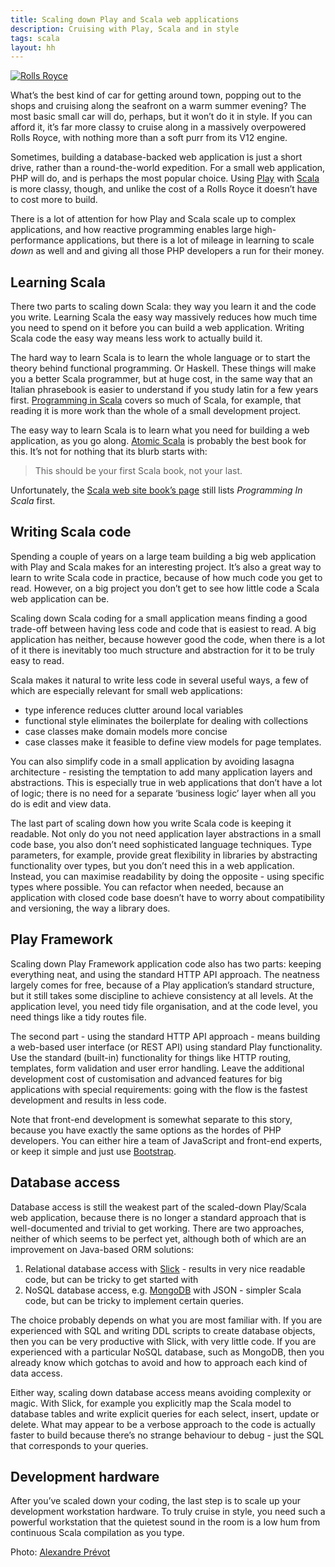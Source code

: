 ```yaml
---
title: Scaling down Play and Scala web applications
description: Cruising with Play, Scala and in style
tags: scala
layout: hh
---
```


[ ![Rolls Royce](rolls-royce.jpg) ](https://www.flickr.com/photos/alexprevot/8696067685)

What’s the best kind of car for getting around town, popping out to the shops and cruising along the seafront on a warm summer evening? The most basic small car will do, perhaps, but it won’t do it in style. If you can afford it, it’s far more classy to cruise along in a massively overpowered Rolls Royce, with nothing more than a soft purr from its V12 engine.

Sometimes, building a database-backed web application is just a short drive, rather than a round-the-world expedition. For a small web application, PHP will do, and is perhaps the most popular choice. Using 
[Play](http://playframework.com/) with [Scala](http://www.scala-lang.org) is more classy, though, and unlike the cost of a Rolls Royce it doesn’t have to cost more to build.

There is a lot of attention for how Play and Scala scale up to complex applications, and how reactive programming enables large high-performance applications, but there is a lot of mileage in learning to scale _down_ as well and and giving all those PHP developers a run for their money.


## Learning Scala

There two parts to scaling down Scala: they way you learn it and the code you write. Learning Scala the easy way massively reduces how much time you need to spend on it before you can build a web application. Writing Scala code the easy way means less work to actually build it.

The hard way to learn Scala is to learn the whole language or to start the theory behind functional programming. Or Haskell. These things will make you a better Scala programmer, but at huge cost, in the same way that an Italian phrasebook is easier to understand if you study latin for a few years first. [Programming in Scala](http://www.artima.com/shop/programming_in_scala_2ed) covers so much of Scala, for example, that reading it is more work than the whole of a small development project.

The easy way to learn Scala is to learn what you need for building a web application, as you go along. 
[Atomic Scala](http://www.atomicscala.com) is probably the best book for this. It’s not for nothing that its blurb starts with:

> This should be your first Scala book, not your last.

Unfortunately, the [Scala web site book’s page](http://www.scala-lang.org/documentation/books.html)
still lists _Programming In Scala_ first.


## Writing Scala code

Spending a couple of years on a large team building a big web application with Play and Scala makes for an interesting project. It’s also a great way to learn to write Scala code in practice, because of how much code you get to read. However, on a big project you don’t get to see how little code a Scala web application can be.

Scaling down Scala coding for a small application means finding a good trade-off between having less code and code that is easiest to read. A big application has neither, because however good the code, when there is a lot of it there is inevitably too much structure and abstraction for it to be truly easy to read.

Scala makes it natural to write less code in several useful ways, a few of which are especially relevant for small web applications:

* type inference reduces clutter around local variables
* functional style eliminates the boilerplate for dealing with collections
* case classes make domain models more concise
* case classes make it feasible to define view models for page templates.

You can also simplify code in a small application by avoiding lasagna architecture - resisting the temptation to add many application layers and abstractions. This is especially true in web applications that don’t have a lot of logic; there is no need for a separate ‘business logic’ layer when all you do is edit and view data.

The last part of scaling down how you write Scala code is keeping it readable. Not only do you not need application layer abstractions in a small code base, you also don’t need sophisticated language techniques. Type parameters, for example, provide great flexibility in libraries by abstracting functionality over types, but you don’t need this in a web application. Instead, you can maximise readability by doing the opposite - using specific types where possible. You can refactor when needed, because an application with closed code base doesn’t have to worry about compatibility and versioning, the way a library does.


## Play Framework

Scaling down Play Framework application code also has two parts: keeping everything neat, and using the standard HTTP API approach. The neatness largely comes for free, because of a Play application’s standard structure, but it still takes some discipline to achieve consistency at all levels. At the application level, you need tidy file organisation, and at the code level, you need things like a tidy routes file.

The second part - using the standard HTTP API approach - means building a web-based user interface (or REST API) using standard Play functionality. Use the standard (built-in) functionality for things like HTTP routing, templates, form validation and user error handling. Leave the additional development cost of customisation and advanced features for big applications with special requirements: going with the flow is the fastest development and results in less code.

Note that front-end development is somewhat separate to this story, because you have exactly the same options as the hordes of PHP developers. You can either hire a team of JavaScript and front-end experts, or keep it simple and just use [Bootstrap](http://getbootstrap.com/).


## Database access

Database access is still the weakest part of the scaled-down Play/Scala web application, because there is no longer a standard approach that is well-documented and trivial to get working. There are two approaches, neither of which seems to be perfect yet, although both of which are an improvement on Java-based ORM solutions:

1. Relational database access with [Slick](http://slick.typesafe.com/) - results in very nice readable code, but can be tricky to get started with
2. NoSQL database access, e.g. [MongoDB](https://www.mongodb.org/) with JSON - simpler Scala code, but can be tricky to implement certain queries.

The choice probably depends on what you are most familiar with. If you are experienced with SQL and writing DDL scripts to create database objects, then you can be very productive with Slick, with very little code. If you are experienced with a particular NoSQL database, such as MongoDB, then you already know which gotchas to avoid and how to approach each kind of data access.

Either way, scaling down database access means avoiding complexity or magic. With Slick, for example you explicitly map the Scala model to database tables and write explicit queries for each select, insert, update or delete. What may appear to be a verbose approach to the code is actually faster to build because there’s no strange behaviour to debug - just the SQL that corresponds to your queries.


## Development hardware

After you’ve scaled down your coding, the last step is to scale up your development workstation hardware. To truly cruise in style, you need such a powerful workstation that the quietest sound in the room is a low hum from continuous Scala compilation as you type.

Photo: [Alexandre Prévot](https://www.flickr.com/photos/alexprevot/8696067685)